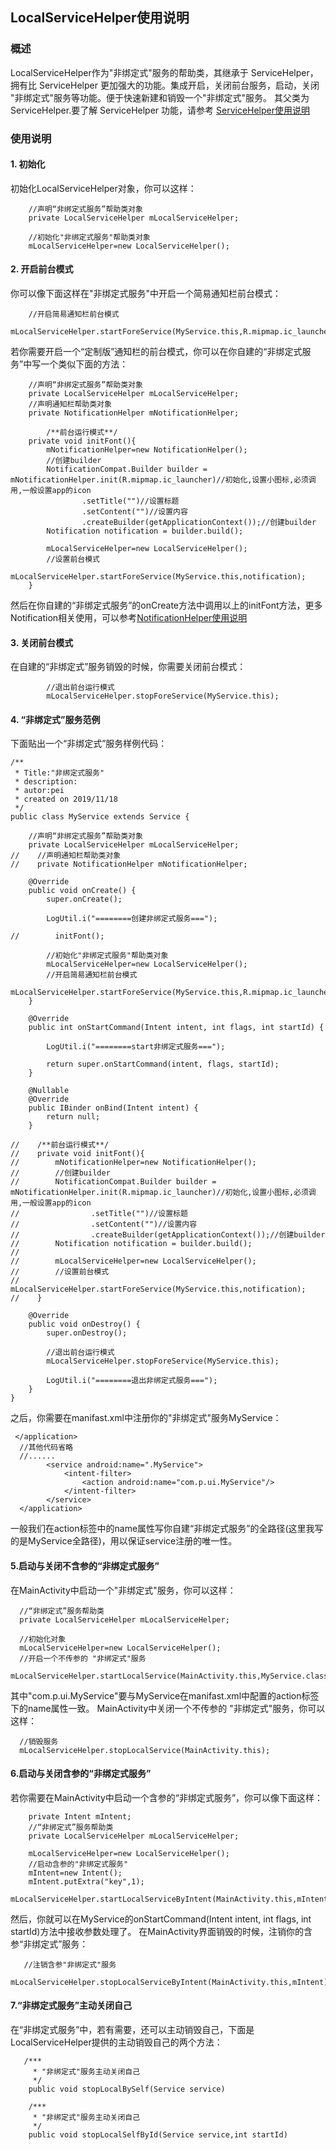 ## LocalServiceHelper使用说明

### 概述
LocalServiceHelper作为"非绑定式"服务的帮助类，其继承于 ServiceHelper，拥有比 ServiceHelper 更加强大的功能。集成开启，关闭前台服务，启动，关闭
"非绑定式"服务等功能。便于快速新建和销毁一个"非绑定式"服务。
其父类为 ServiceHelper.要了解 ServiceHelper 功能，请参考 [ServiceHelper使用说明](https://github.com/ShaoqiangPei/AndroidLibrary/blob/master/read/ServiceHelper%E4%BD%BF%E7%94%A8%E8%AF%B4%E6%98%8E.md
)  

### 使用说明
#### 1. 初始化
初始化LocalServiceHelper对象，你可以这样：
```
    //声明“非绑定式服务”帮助类对象
    private LocalServiceHelper mLocalServiceHelper;

    //初始化"非绑定式服务"帮助类对象
    mLocalServiceHelper=new LocalServiceHelper();
```
#### 2. 开启前台模式
你可以像下面这样在"非绑定式服务"中开启一个简易通知栏前台模式：
```
    //开启简易通知栏前台模式
    mLocalServiceHelper.startForeService(MyService.this,R.mipmap.ic_launcher,getApplicationContext());
```
若你需要开启一个“定制版”通知栏的前台模式，你可以在你自建的“非绑定式服务”中写一个类似下面的方法：
```
    //声明“非绑定式服务”帮助类对象
    private LocalServiceHelper mLocalServiceHelper;
    //声明通知栏帮助类对象
    private NotificationHelper mNotificationHelper;

        /**前台运行模式**/
    private void initFont(){
        mNotificationHelper=new NotificationHelper();
        //创建builder
        NotificationCompat.Builder builder = mNotificationHelper.init(R.mipmap.ic_launcher)//初始化,设置小图标,必须调用,一般设置app的icon
                .setTitle("")//设置标题
                .setContent("")//设置内容
                .createBuilder(getApplicationContext());//创建builder
        Notification notification = builder.build();

        mLocalServiceHelper=new LocalServiceHelper();
        //设置前台模式
        mLocalServiceHelper.startForeService(MyService.this,notification);
    }
```
然后在你自建的“非绑定式服务”的onCreate方法中调用以上的initFont方法，更多Notification相关使用，可以参考[NotificationHelper使用说明](https://github.com/ShaoqiangPei/AndroidLibrary/blob/master/read/NotificationHelper%E4%BD%BF%E7%94%A8%E8%AF%B4%E6%98%8E.md)
#### 3. 关闭前台模式
在自建的“非绑定式”服务销毁的时候，你需要关闭前台模式：
```
        //退出前台运行模式
        mLocalServiceHelper.stopForeService(MyService.this);
```
#### 4. “非绑定式”服务范例
下面贴出一个“非绑定式”服务样例代码：
```
/**
 * Title:"非绑定式服务"
 * description:
 * autor:pei
 * created on 2019/11/18
 */
public class MyService extends Service {

    //声明“非绑定式服务”帮助类对象
    private LocalServiceHelper mLocalServiceHelper;
//    //声明通知栏帮助类对象
//    private NotificationHelper mNotificationHelper;

    @Override
    public void onCreate() {
        super.onCreate();

        LogUtil.i("========创建非绑定式服务===");

//        initFont();

        //初始化"非绑定式服务"帮助类对象
        mLocalServiceHelper=new LocalServiceHelper();
        //开启简易通知栏前台模式
        mLocalServiceHelper.startForeService(MyService.this,R.mipmap.ic_launcher,getApplicationContext());
    }

    @Override
    public int onStartCommand(Intent intent, int flags, int startId) {

        LogUtil.i("========start非绑定式服务===");

        return super.onStartCommand(intent, flags, startId);
    }

    @Nullable
    @Override
    public IBinder onBind(Intent intent) {
        return null;
    }

//    /**前台运行模式**/
//    private void initFont(){
//        mNotificationHelper=new NotificationHelper();
//        //创建builder
//        NotificationCompat.Builder builder = mNotificationHelper.init(R.mipmap.ic_launcher)//初始化,设置小图标,必须调用,一般设置app的icon
//                .setTitle("")//设置标题
//                .setContent("")//设置内容
//                .createBuilder(getApplicationContext());//创建builder
//        Notification notification = builder.build();
//
//        mLocalServiceHelper=new LocalServiceHelper();
//        //设置前台模式
//        mLocalServiceHelper.startForeService(MyService.this,notification);
//    }

    @Override
    public void onDestroy() {
        super.onDestroy();

        //退出前台运行模式
        mLocalServiceHelper.stopForeService(MyService.this);

        LogUtil.i("========退出非绑定式服务===");
    }
}
```
之后，你需要在manifast.xml中注册你的"非绑定式"服务MyService：
```
 </application>
  //其他代码省略
  //......
        <service android:name=".MyService">
            <intent-filter>
                <action android:name="com.p.ui.MyService"/>
            </intent-filter>
        </service>
  </application>
```
一般我们在action标签中的name属性写你自建“非绑定式服务”的全路径(这里我写的是MyService全路径)，用以保证service注册的唯一性。
#### 5.启动与关闭不含参的“非绑定式服务”
在MainActivity中启动一个"非绑定式"服务，你可以这样：
```
  //“非绑定式”服务帮助类
  private LocalServiceHelper mLocalServiceHelper;

  //初始化对象
  mLocalServiceHelper=new LocalServiceHelper();
  //开启一个不传参的 "非绑定式"服务
  mLocalServiceHelper.startLocalService(MainActivity.this,MyService.class,"com.p.ui.MyService");
```
其中"com.p.ui.MyService"要与MyService在manifast.xml中配置的action标签下的name属性一致。
MainActivity中关闭一个不传参的 "非绑定式"服务，你可以这样：
```
  //销毁服务
  mLocalServiceHelper.stopLocalService(MainActivity.this);
```
#### 6.启动与关闭含参的“非绑定式服务”
若你需要在MainActivity中启动一个含参的“非绑定式服务”，你可以像下面这样：
```
    private Intent mIntent;
    //“非绑定式”服务帮助类
    private LocalServiceHelper mLocalServiceHelper;

    mLocalServiceHelper=new LocalServiceHelper();
    //启动含参的"非绑定式服务"
    mIntent=new Intent();
    mIntent.putExtra("key",1);
    mLocalServiceHelper.startLocalServiceByIntent(MainActivity.this,mIntent,MyService.class,"com.p.ui.MyService");
```
然后，你就可以在MyService的onStartCommand(Intent intent, int flags, int startId)方法中接收参数处理了。
在MainActivity界面销毁的时候，注销你的含参“非绑定式”服务：
```
   //注销含参"非绑定式"服务
   mLocalServiceHelper.stopLocalServiceByIntent(MainActivity.this,mIntent);
```
#### 7.“非绑定式服务”主动关闭自己
在“非绑定式服务”中，若有需要，还可以主动销毁自己，下面是LocalServiceHelper提供的主动销毁自己的两个方法：
```
   /***
     * "非绑定式"服务主动关闭自己
     */
    public void stopLocalBySelf(Service service)
    
    /***
     * "非绑定式"服务主动关闭自己
     */
    public void stopLocalSelfById(Service service,int startId)
```
